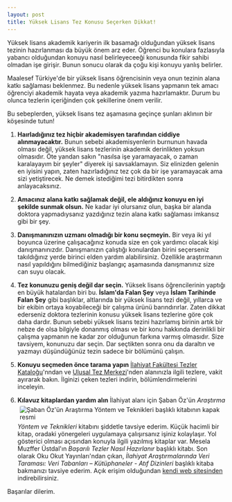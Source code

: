 ```yaml
---
layout: post
title: Yüksek Lisans Tez Konusu Seçerken Dikkat!
---
```


<style>
    img {
      float: right;
      margin: 5px;
      border-radius: 3px;  
    }
  </style>

Yüksek lisans akademik kariyerin ilk basamağı olduğundan yüksek lisans tezinin hazırlanması da büyük önem arz eder. Öğrenci bu konulara fazlasıyla yabancı olduğundan konuyu nasıl belirleyeceeği konusunda fikir sahibi olmadan işe girişir. Bunun sonucu olarak da çoğu kişi konuyu yanlış belirler. <!--more-->

Maalesef Türkiye'de bir yüksek lisans öğrencisinin veya onun tezinin alana katkı sağlaması beklenmez. Bu nedenle yüksek lisans yapmanın tek amacı öğrenciyi akademik hayata veya akademik yazıma hazırlamaktır. Durum bu olunca tezlerin içeriğinden çok şekillerine önem verilir. 

Bu sebeplerden, yüksek lisans tez aşamasına geçinçe şunları aklınıın bir köşesinde tutun!

1. **Haırladığınız tez hiçbir akademisyen tarafından ciddiye alınmayacaktır.**
    Bunun sebebi akademisyenlerin burnunun havada olması değil, yüksek lisans tezlerinin akademik derinlikten yoksun olmasıdır. Öte yandan sakın "nasılsa işe yaramayacak, o zaman karalayayım bir şeyler" diyerek işi savsaklamayın. Siz elinizden gelenin en iyisini yapın, zaten
    hazırladığınız tez çok da bir işe yaramayacak ama sizi yetiştirecek. Ne demek istediğimi tezi bitirdikten sonra anlayacaksınız. 

2. **Amacınız alana katkı sağlamak değil, ele aldığınız konuyu en iyi şekilde sunmak olsun.**
    Ne kadar iyi olursanız olun, başka bir alanda doktora yapmadıysanız yazdığınız tezin alana katkı sağlaması imkansız gibi bir şey.
    
3. **Danışmanınızın uzmanı olmadığı bir konu seçmeyin.**
    Bir veya iki yıl boyunca üzerine çalışacağınız konuda size en çok yardımcı olacak kişi danışmanınızdır. Danışmanızın çalıştığı konulardan birini seçerseniz takıldığınız yerde birinci elden yardım alabilirsiniz. Özellikle araştırmanın nasıl yapıldığını bilmediğiniz başlangıç aşamasında danışmanınız size can suyu olacak. 

4. **Tez konunuzu geniş değil dar seçin.**
    Yüksek lisans öğrencilerinin yaptığı en büyük hatalardan biri bu. **İslam'da Falan Şey** veya **İslam Tarihinde Falan Şey** gibi başlıklar, altlarında bir yüksek lisans tezi değil, yıllarca ve bir ekibin ortaya koyabileceği bir çalışma ürünü barındırırlar. Zaten dikkat ederseniz doktora tezlerinin konusu yüksek lisans tezlerine göre çok daha dardır. Bunun sebebi yüksek lisans tezini hazırlamış birinin artık bir nebze de olsa bilgiyle donanmış olması ve bir konu hakkında derinlikli bir çalışma yapmanın ne kadar zor olduğunun farkına varmış olmasıdır. 
	Size tavsiyem, konunuzu dar seçin. Dar seçtikten sonra onu da daraltın ve yazmayı düşündüğünüz tezin sadece bir bölümünü çalışın. 
	
5. **Konuyu seçmeden önce tarama yapın**
	<a target="_blank" href="http://ktp2.isam.org.tr/?blm=arailhtezb&navdil=tr">İlahiyat Fakültesi Tezler Kataloğu</a>'nndan ve <a target="_blank" href="https://tez.yok.gov.tr/UlusalTezMerkezi/">Ulusal Tez Merkezi</a>'nden alanınızla ilgili tezlere, vakit ayırarak bakın. İlginizi çeken tezleri indirin, bölümlendirmelerini inceleyin. 
	
6. **Kılavuz kitaplardan yardım alın**
	<img src="![](assets/images/saban_oz-arastirma.jpg)" alt="Şaban Öz'ün Araştırma Yöntem ve Teknikleri başlıklı kitabının kapak resmi"> İlahiyat alanı için Şaban Öz'ün _Araştırma Yöntem ve Teknikleri_ kitabını şiddetle tavsiye ederim. Küçük hacimli bir kitap, oradaki yönergeleri uygulamaya çalışırsanız işiniz kolaylaşır. Yol gösterici olması açısından konuyla ilgili yazılmış kitaplar var. Mesela Muzffer Üstdal'ın _Başarılı Tezler Nasıl Hazırlanır_ başlıklı kitabı. 
	Son olarak Oku Okut Yayınları'ndan çıkan, _İlahiyat Araştırmalarında Veri Taraması: Veri Tabanları – Kütüphaneler - Atıf Dizinleri_ başlıklı kitaba bakmanızı tavsiye ederim. Açık erişim olduğundan <a target="_blank_" href="https://yayin.okuokut.org/okuokut/catalog/book/isbn-9786057441690"> kendi web sitesinden</a> indirebilirsiniz. 

Başarılar dilerim. 